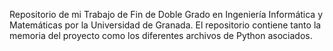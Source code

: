 Repositorio de mi Trabajo de Fin de Doble Grado en Ingeniería Informática y Matemáticas por la Universidad de Granada. El repositorio contiene tanto la memoria del proyecto como los diferentes archivos de Python asociados. 
